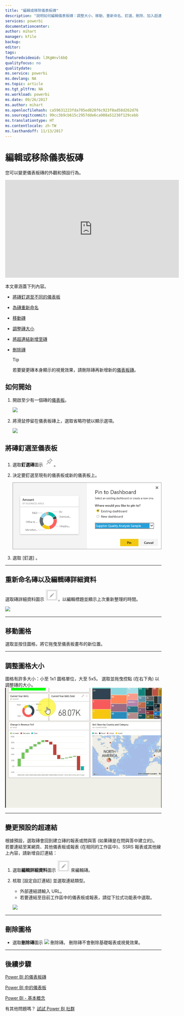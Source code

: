 ```yaml
---
title: "編輯或移除儀表板磚"
description: "說明如何編輯儀表板磚：調整大小、移動、重新命名、釘選、刪除、加入超連結。"
services: powerbi
documentationcenter: 
author: mihart
manager: kfile
backup: 
editor: 
tags: 
featuredvideoid: lJKgWnvl6bQ
qualityfocus: no
qualitydate: 
ms.service: powerbi
ms.devlang: NA
ms.topic: article
ms.tgt_pltfrm: NA
ms.workload: powerbi
ms.date: 09/26/2017
ms.author: mihart
ms.openlocfilehash: ca59631223fda705ed828f6c923f0ad58d262d76
ms.sourcegitcommit: 99cc3b9cb615c2957dde6ca908a51238f129cebb
ms.translationtype: HT
ms.contentlocale: zh-TW
ms.lasthandoff: 11/13/2017
---
```

# <a name="edit-or-remove-a-dashboard-tile"></a>編輯或移除儀表板磚
您可以變更儀表板磚的外觀和預設行為。

<iframe width="560" height="315" src="https://www.youtube.com/embed/lJKgWnvl6bQ" frameborder="0" allowfullscreen></iframe>

本文章涵蓋下列內容。

* [將磚釘選至不同的儀表板](#different)
* [為磚重新命名](#rename)
* [移動磚](#move)
* [調整磚大小](#resize)
* [將超連結新增至磚](#hyperlink)
* [刪除磚](#delete)
  
  > [!TIP]
  > 若要變更磚本身顯示的視覺效果，請刪除磚再新增新的[儀表板磚](service-dashboard-tiles.md)。
  > 
  > 

## <a name="how-to-begin"></a>如何開始
1. 開啟至少有一個磚的[儀表板](service-dashboards.md)。 
   
   ![](media/service-dashboard-edit-tile/power-bi-tile.png)
2. 將滑鼠停留在儀表板磚上，選取省略符號以顯示選項。
   
   ![](media/service-dashboard-edit-tile/power-bi-tile-menu-new.png)

<a name="different"></a>

## <a name="pin-the-tile-to-a-dashboard"></a>將磚釘選至儀表板
1. 選取**釘選磚**圖示 ![](media/service-dashboard-edit-tile/pinnooutline.png)。
2. 決定要釘選至現有的儀表板或新的儀表板上。 
   
   ![](media/service-dashboard-edit-tile/pbi_pintoanotherdash.png)
3. 選取 [釘選] 。

- - -
<a name="rename"></a>

## <a name="rename-the-tile-and-edit-tile-details"></a>重新命名磚以及編輯磚詳細資料
選取磚詳細資料圖示 ![](media/service-dashboard-edit-tile/pbi_nancy_pencilicon.png)，以編輯標題並顯示上次重新整理的時間。

![](media/service-dashboard-edit-tile/power-bi-tile-details.png)

- - -
<a name="move"></a>

## <a name="move-the-tile"></a>移動圖格
選取並按住圖格，將它拖曳至儀表板畫布的新位置。

- - -
<a name="resize"></a>

## <a name="resize-the-tile"></a>調整圖格大小
圖格有許多大小：小至 1x1 圖格單位，大至 5x5。 選取並拖曳控點 (在右下角) 以調整磚的大小。
    ![](media/service-dashboard-edit-tile/pbigif_resizetile4.gif)

- - -
<a name="hyperlink"></a>

## <a name="change-the-default-hyperlink"></a>變更預設的超連結
根據預設，選取磚會回到建立磚的報表或問與答 (如果磚是在問與答中建立的)。 若要連結至某網頁、其他儀表板或報表 (在相同的工作區中)、SSRS 報表或其他線上內容，請新增自訂連結：

1. 選取**編輯詳細資料**圖示 ![](media/service-dashboard-edit-tile/pbi_nancy_pencilicon.png) 來編輯磚。
2. 核取 [設定自訂連結] 並選取連結類型。    
   
   * 外部連結請輸入 URL。     
   * 若要連結至目前工作區中的儀表板或報表，請從下拉式功能表中選取。
   
   ![](media/service-dashboard-edit-tile/power-bi-set-custom-link.png)

- - -
<a name="delete"></a>

## <a name="delete-the-tile"></a>刪除圖格
* 選取**刪除磚**圖示 ![](media/service-dashboard-edit-tile/power-bi-delete-tile-icon.png) 刪除磚。 刪除磚不會刪除基礎報表或視覺效果。

- - -
## <a name="next-steps"></a>後續步驟
[Power BI 的儀表板磚](service-dashboard-tiles.md)

[Power BI 中的儀表板](service-dashboards.md)

[Power BI - 基本概念](service-basic-concepts.md)

有其他問題嗎？ [試試 Power BI 社群](http://community.powerbi.com/)

